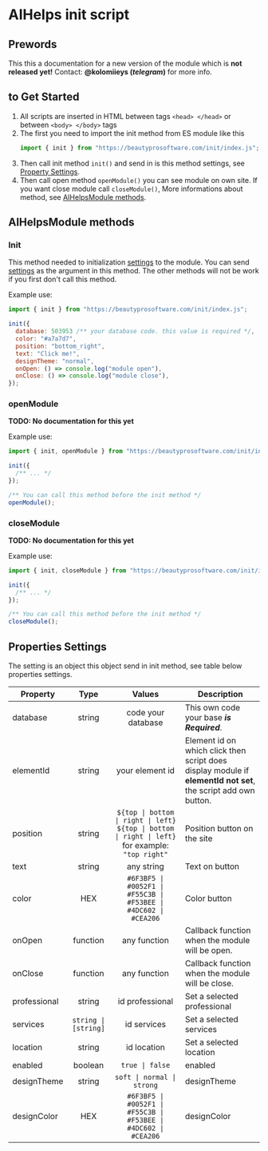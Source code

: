 # AIHelps init script

## Prewords

This this a documentation for a new version of the module which is **not released
yet!** Contact: **@kolomiieys (_telegram_)** for more info.

## to Get Started

1. All scripts are inserted in HTML between tags `<head> </head>` or between
   `<body> </body>` tags
2. The first you need to import the init method from ES module like this
   ```js
   import { init } from "https://beautyprosoftware.com/init/index.js";
   ```
3. Then call init method `init()` and send in is this method settings, see
   [Property Settings](#setting).
4. Then call open method `openModule()` you can see module on own site. If you
   want close module call `closeModule()`, More informations about method, see
   [AIHelpsModule methods](#AIHelpsModule).

## AIHelpsModule methods <a name="AIHelpsModule"></a>

### Init

This method needed to initialization [settings](#setting) to the module. You can
send [settings](#setting) as the argument in this method. The other methods will
not be work if you first don't call this method.

Example use:

```js
import { init } from "https://beautyprosoftware.com/init/index.js";

init({
  database: 503953 /** your database code. this value is required */,
  color: "#a7a7d7",
  position: "bottom_right",
  text: "Click me!",
  designTheme: "normal",
  onOpen: () => console.log("module open"),
  onClose: () => console.log("module close"),
});
```

### openModule

**TODO: No documentation for this yet**

Example use:

```js
import { init, openModule } from "https://beautyprosoftware.com/init/index.js";

init({
  /** ... */
});

/** You can call this method before the init method */
openModule();
```

### closeModule

**TODO: No documentation for this yet**

Example use:

```js
import { init, closeModule } from "https://beautyprosoftware.com/init/index.js";

init({
  /** ... */
});

/** You can call this method before the init method */
closeModule();
```

## Properties Settings <a name="setting"></a>

The setting is an object this object send in init method, see table below
properties settings.

| Property     |         Type         |                                              Values                                              | Description                                                                                                    |
| ------------ | :------------------: | :----------------------------------------------------------------------------------------------: | -------------------------------------------------------------------------------------------------------------- |
| database     |        string        |                                        code your database                                        | This own code your base **_is Required_**.                                                                     |
| elementId    |        string        |                                         your element id                                          | Element id on which click then script does display module if **elementId not set**, the script add own button. |
| position     |        string        | `${top \| bottom \| right \| left} ${top \| bottom \| right \| left}` for example: `"top right"` | Position button on the site                                                                                    |
| text         |        string        |                                            any string                                            | Text on button                                                                                                 |
| color        |         HEX          |                 `#6F3BF5 \| #0052F1 \| #F55C3B \| #F53BEE \| #4DC602 \| #CEA206`                 | Color button                                                                                                   |
| onOpen       |       function       |                                           any function                                           | Callback function when the module will be open.                                                                |
| onClose      |       function       |                                           any function                                           | Callback function when the module will be close.                                                               |
| professional |        string        |                                         id professional                                          | Set a selected professional                                                                                    |
| services     | `string \| [string]` |                                           id services                                            | Set a selected services                                                                                        |
| location     |        string        |                                           id location                                            | Set a selected location                                                                                        |
| enabled      |       boolean        |                                         `true \| false`                                          | enabled                                                                                                        |
| designTheme  |        string        |                                    `soft \| normal \| strong`                                    | designTheme                                                                                                    |
| designColor  |         HEX          |                 `#6F3BF5 \| #0052F1 \| #F55C3B \| #F53BEE \| #4DC602 \| #CEA206`                 | designColor                                                                                                    |
